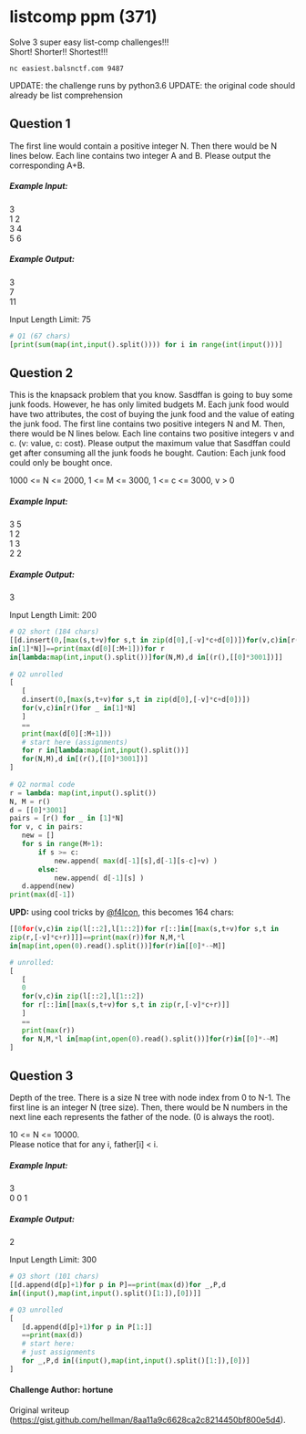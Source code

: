 # listcomp ppm (371)

Solve 3 super easy list-comp challenges!!!  
Short! Shorter!! Shortest!!!

`nc easiest.balsnctf.com 9487`

UPDATE: the challenge runs by python3.6 UPDATE: the original code should
already be list comprehension

## Question 1

The first line would contain a positive integer N. Then there would be N lines
below. Each line contains two integer A and B. Please output the corresponding
A+B.

##### Example Input:  
3  
1 2  
3 4  
5 6

##### Example Output:  
3  
7  
11

Input Length Limit: 75

```python  
# Q1 (67 chars)  
[print(sum(map(int,input().split()))) for i in range(int(input()))]  
```

## Question 2  
This is the knapsack problem that you know. Sasdffan is going to buy some junk
foods. However, he has only limited budgets M. Each junk food would have two
attributes, the cost of buying the junk food and the value of eating the junk
food. The first line contains two positive integers N and M. Then, there would
be N lines below. Each line contains two positive integers v and c. (v: value,
c: cost). Please output the maximum value that Sasdffan could get after
consuming all the junk foods he bought. Caution: Each junk food could only be
bought once.

1000 <= N <= 2000, 1 <= M <= 3000, 1 <= c <= 3000, v > 0

##### Example Input:  
3 5  
1 2  
1 3  
2 2

##### Example Output:  
3

Input Length Limit: 200

```python  
# Q2 short (184 chars)  
[[d.insert(0,[max(s,t+v)for s,t in zip(d[0],[-v]*c+d[0])])for(v,c)in[r()for _
in[1]*N]]==print(max(d[0][:M+1]))for r
in[lambda:map(int,input().split())]for(N,M),d in[(r(),[[0]*3001])]]  
  
# Q2 unrolled  
[  
   [  
   d.insert(0,[max(s,t+v)for s,t in zip(d[0],[-v]*c+d[0])])  
   for(v,c)in[r()for _ in[1]*N]  
   ]  
   ==  
   print(max(d[0][:M+1]))  
   # start here (assignments)  
   for r in[lambda:map(int,input().split())]  
   for(N,M),d in[(r(),[[0]*3001])]  
]  
  
# Q2 normal code  
r = lambda: map(int,input().split())  
N, M = r()  
d = [[0]*3001]  
pairs = [r() for _ in [1]*N]  
for v, c in pairs:  
   new = []  
   for s in range(M+1):  
       if s >= c:  
           new.append( max(d[-1][s],d[-1][s-c]+v) )  
       else:  
           new.append( d[-1][s] )  
   d.append(new)  
print(max(d[-1])  
```

**UPD:** using cool tricks by [@f4lcon](https://twitter.com/_f41c0n), this
becomes 164 chars:  
```python  
[[0for(v,c)in zip(l[::2],l[1::2])for r[::]in[[max(s,t+v)for s,t in
zip(r,[-v]*c+r)]]]==print(max(r))for N,M,*l
in[map(int,open(0).read().split())]for(r)in[[0]*-~M]]

# unrolled:  
[  
   [  
   0  
   for(v,c)in zip(l[::2],l[1::2])  
   for r[::]in[[max(s,t+v)for s,t in zip(r,[-v]*c+r)]]  
   ]  
   ==  
   print(max(r))  
   for N,M,*l in[map(int,open(0).read().split())]for(r)in[[0]*-~M]  
]  
```

## Question 3  
Depth of the tree. There is a size N tree with node index from 0 to N-1. The
first line is an integer N (tree size). Then, there would be N numbers in the
next line each represents the father of the node. (0 is always the root).

10 <= N <= 10000.  
Please notice that for any i, father[i] < i.

##### Example Input:  
3  
0 0 1

##### Example Output:  
2

Input Length Limit: 300

```python  
# Q3 short (101 chars)  
[[d.append(d[p]+1)for p in P]==print(max(d))for _,P,d
in[(input(),map(int,input().split()[1:]),[0])]]

# Q3 unrolled  
[  
   [d.append(d[p]+1)for p in P[1:]]  
   ==print(max(d))  
   # start here:  
   # just assignments  
   for _,P,d in[(input(),map(int,input().split()[1:]),[0])]  
]  
```  
#### Challenge Author: hortune

Original writeup
(https://gist.github.com/hellman/8aa11a9c6628ca2c8214450bf800e5d4).